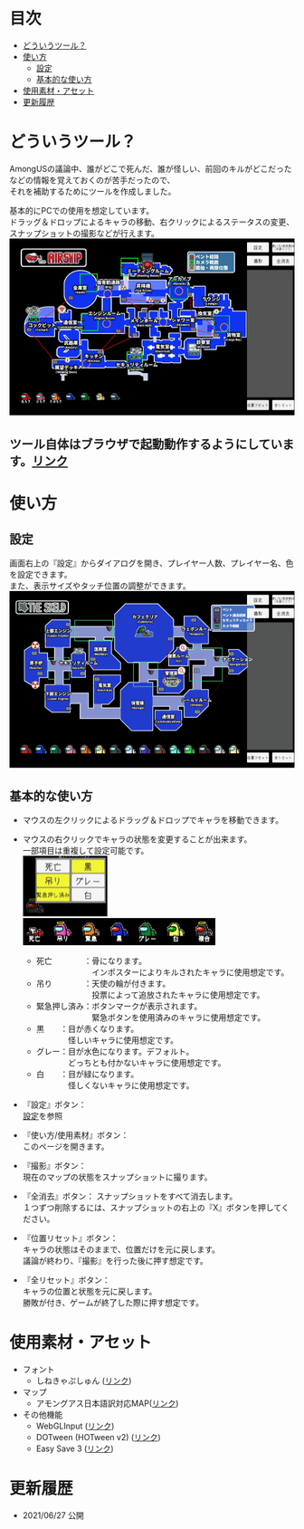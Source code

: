 # 目次
* [どういうツール？](#about)
* [使い方](#how2use)
	* [設定](#setting)
	* [基本的な使い方](#use)
* [使用素材・アセット](#assets)
* [更新履歴](#histroy)

# <a id="about"></a>どういうツール？
AmongUSの議論中、誰がどこで死んだ、誰が怪しい、前回のキルがどこだったなどの情報を覚えておくのが苦手だったので、  
それを補助するためにツールを作成しました。  

基本的にPCでの使用を想定しています。  
ドラッグ＆ドロップによるキャラの移動、右クリックによるステータスの変更、スナップショットの撮影などが行えます。
![どういうツール](https://github.com/MoonInTheRain/AmongUsMap/blob/main/Resources/AmongUsMapUse.gif?raw=true)
## ツール自体はブラウザで起動動作するようにしています。[**リンク**](https://moonintherain.github.io/AmongUsMap/)

# <a id="how2use"></a>使い方
  
## <a id="setting"></a>設定
画面右上の『設定』からダイアログを開き、プレイヤー人数、プレイヤー名、色を設定できます。  
また、表示サイズやタッチ位置の調整ができます。
![設定](https://github.com/MoonInTheRain/AmongUsMap/blob/main/Resources/AmongUsMapSetting.gif?raw=true)

## <a id="use"></a>基本的な使い方
* マウスの左クリックによるドラッグ＆ドロップでキャラを移動できます。
* マウスの右クリックでキャラの状態を変更することが出来ます。  
	一部項目は重複して設定可能です。  
	![コンテキストメニュー](https://github.com/MoonInTheRain/AmongUsMap/blob/main/Resources/AmongUsMapContextMenu.jpg?raw=true)
	![キャラの状態](https://github.com/MoonInTheRain/AmongUsMap/blob/main/Resources/AmongUsMapChara.jpg?raw=true)
	* 死亡　　　　：骨になります。  
	　　　　　　　インポスターによりキルされたキャラに使用想定です。
	* 吊り　　　　：天使の輪が付きます。  
	　　　　　　　投票によって追放されたキャラに使用想定です。
	* 緊急押し済み：ボタンマークが表示されます。  
	　　　　　　　緊急ボタンを使用済みのキャラに使用想定です。  
	* 黒　　：目が赤くなります。  
	　　　　怪しいキャラに使用想定です。
	* グレー：目が水色になります。デフォルト。  
	　　　　どっちとも付かないキャラに使用想定です。
	* 白　　：目が緑になります。  
	　　　　怪しくないキャラに使用想定です。

* 『設定』ボタン：  
	[設定](#setting)を参照
* 『使い方/使用素材』ボタン：  
	このページを開きます。
* 『撮影』ボタン：  
	現在のマップの状態をスナップショットに撮ります。  
* 『全消去』ボタン：
	スナップショットをすべて消去します。  
	１つずつ削除するには、スナップショットの右上の『X』ボタンを押してください。
* 『位置リセット』ボタン：  
	キャラの状態はそのままで、位置だけを元に戻します。  
	議論が終わり、『撮影』を行った後に押す想定です。
* 『全リセット』ボタン：  
	キャラの位置と状態を元に戻します。  
	勝敗が付き、ゲームが終了した際に押す想定です。
  
# <a id="assets"></a>使用素材・アセット
* フォント  
	* しねきゃぷしゅん ([リンク](https://fontdasu.com/429))
* マップ
	* アモングアス日本語訳対応MAP([リンク](https://baskmedia.jp/amongus-japanese-map/))
* その他機能  
	* WebGLInput ([リンク](https://github.com/kou-yeung/WebGLInput))
	* DOTween (HOTween v2) ([リンク](https://assetstore.unity.com/packages/tools/animation/dotween-hotween-v2-27676))
	* Easy Save 3 ([リンク](https://assetstore.unity.com/packages/tools/utilities/easy-save-the-complete-save-data-serialization-asset-768))

# <a id="histroy"></a>更新履歴
* 2021/06/27 公開